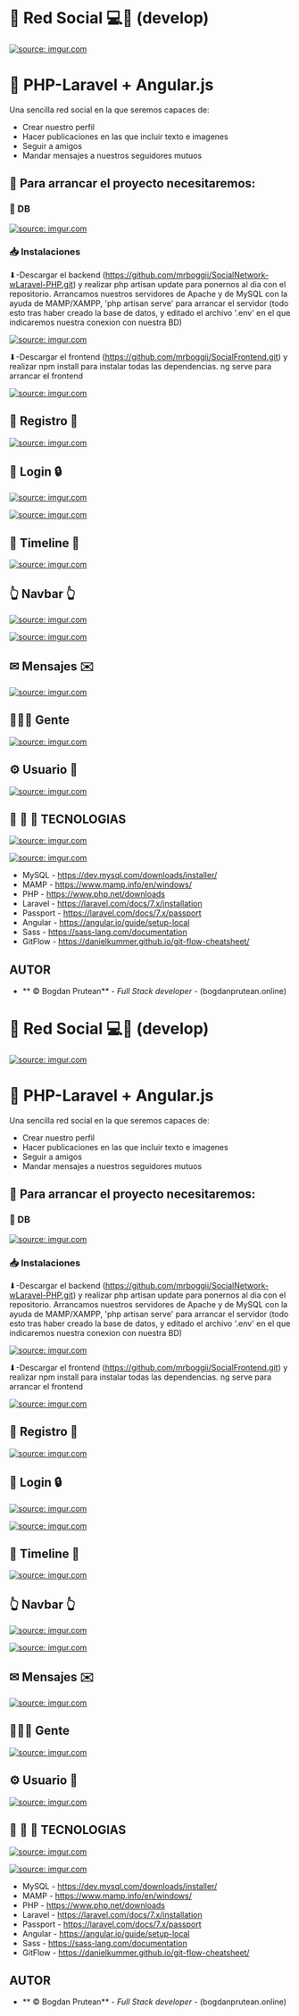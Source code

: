 

#  👥 Red Social 💻💬 (develop)

<a href="https://imgur.com/7hRjgGX"><img src="https://i.imgur.com/7hRjgGX.png" title="source: imgur.com" /></a>

# 🐘  PHP-Laravel + Angular.js 
Una sencilla red social en la que seremos capaces de:
* Crear nuestro perfil
* Hacer publicaciones en las que incluir texto e imagenes
* Seguir a amigos
* Mandar mensajes a nuestros seguidores mutuos


##  🚀 Para arrancar el proyecto necesitaremos:

### 💾 DB 

<a href="https://imgur.com/54pWa7F"><img src="https://i.imgur.com/54pWa7F.png" title="source: imgur.com" /></a>

### 📥 Instalaciones

⬇-Descargar el backend (https://github.com/mrboggii/SocialNetwork-wLaravel-PHP.git)
y realizar php artisan update para ponernos al dia con el repositorio.
Arrancamos nuestros servidores de Apache y de MySQL con la ayuda de MAMP/XAMPP, 
'php artisan serve' para arrancar el servidor (todo esto tras haber creado la base de datos, y editado el archivo '.env' en el que indicaremos nuestra conexion con nuestra BD)

<a href="https://imgur.com/MP7KVfl"><img src="https://i.imgur.com/MP7KVfl.gif" title="source: imgur.com" /></a>

⬇-Descargar el frontend (https://github.com/mrboggii/SocialFrontend.git)
y realizar npm install para instalar todas las dependencias.
ng serve para arrancar el frontend

<a href="https://imgur.com/fdq5f7p"><img src="https://i.imgur.com/fdq5f7p.gif" title="source: imgur.com" /></a>



## 📝 Registro 👤
<a href="https://imgur.com/wsqEmCT"><img src="https://i.imgur.com/wsqEmCT.gif" title="source: imgur.com" /></a>


## 🔑 Login 🔒

<a href="https://imgur.com/bjLyEC8"><img src="https://i.imgur.com/bjLyEC8.png" title="source: imgur.com" /></a>

<a href="https://imgur.com/isKFY2V"><img src="https://i.imgur.com/isKFY2V.png" title="source: imgur.com" /></a>

## 📣 Timeline 📣

<a href="https://imgur.com/1PdmDTI"><img src="https://i.imgur.com/1PdmDTI.png" title="source: imgur.com" /></a>

## 👆 Navbar 👆

<a href="https://imgur.com/CAFMo4R"><img src="https://i.imgur.com/CAFMo4R.png" title="source: imgur.com" /></a>

<a href="https://imgur.com/juUJX3H"><img src="https://i.imgur.com/juUJX3H.png" title="source: imgur.com" /></a>

## ✉ Mensajes ✉️

<a href="https://imgur.com/NxiQ0p3"><img src="https://i.imgur.com/NxiQ0p3.png" title="source: imgur.com" /></a>

## 🧑‍🤝‍🧑 Gente

<a href="https://imgur.com/KTB62Zz"><img src="https://i.imgur.com/KTB62Zz.png" title="source: imgur.com" /></a>

## ⚙ Usuario 👤 

<a href="https://imgur.com/lkgHDON"><img src="https://i.imgur.com/lkgHDON.png" title="source: imgur.com" /></a>

## 🔧 🔩 🔨 TECNOLOGIAS   

<a href="https://imgur.com/AxEXef9"><img src="https://i.imgur.com/AxEXef9.png" title="source: imgur.com" /></a>

<a href="https://imgur.com/e2ozQQn"><img src="https://i.imgur.com/e2ozQQn.jpg" title="source: imgur.com" /></a>

* MySQL - https://dev.mysql.com/downloads/installer/
* MAMP - https://www.mamp.info/en/windows/
* PHP - https://www.php.net/downloads
* Laravel - https://laravel.com/docs/7.x/installation
* Passport - https://laravel.com/docs/7.x/passport
* Angular - https://angular.io/guide/setup-local
* Sass - https://sass-lang.com/documentation
* GitFlow - https://danielkummer.github.io/git-flow-cheatsheet/
## AUTOR

* ** ©️ Bogdan Prutean** - *Full Stack developer* - (bogdanprutean.online)

#  👥 Red Social 💻💬 (develop)

<a href="https://imgur.com/7hRjgGX"><img src="https://i.imgur.com/7hRjgGX.png" title="source: imgur.com" /></a>

# 🐘  PHP-Laravel + Angular.js 
Una sencilla red social en la que seremos capaces de:
* Crear nuestro perfil
* Hacer publicaciones en las que incluir texto e imagenes
* Seguir a amigos
* Mandar mensajes a nuestros seguidores mutuos


##  🚀 Para arrancar el proyecto necesitaremos:

### 💾 DB 

<a href="https://imgur.com/54pWa7F"><img src="https://i.imgur.com/54pWa7F.png" title="source: imgur.com" /></a>

### 📥 Instalaciones

⬇-Descargar el backend (https://github.com/mrboggii/SocialNetwork-wLaravel-PHP.git)
y realizar php artisan update para ponernos al dia con el repositorio.
Arrancamos nuestros servidores de Apache y de MySQL con la ayuda de MAMP/XAMPP, 
'php artisan serve' para arrancar el servidor (todo esto tras haber creado la base de datos, y editado el archivo '.env' en el que indicaremos nuestra conexion con nuestra BD)

<a href="https://imgur.com/MP7KVfl"><img src="https://i.imgur.com/MP7KVfl.gif" title="source: imgur.com" /></a>

⬇-Descargar el frontend (https://github.com/mrboggii/SocialFrontend.git)
y realizar npm install para instalar todas las dependencias.
ng serve para arrancar el frontend

<a href="https://imgur.com/fdq5f7p"><img src="https://i.imgur.com/fdq5f7p.gif" title="source: imgur.com" /></a>



## 📝 Registro 👤
<a href="https://imgur.com/wsqEmCT"><img src="https://i.imgur.com/wsqEmCT.gif" title="source: imgur.com" /></a>


## 🔑 Login 🔒

<a href="https://imgur.com/bjLyEC8"><img src="https://i.imgur.com/bjLyEC8.png" title="source: imgur.com" /></a>

<a href="https://imgur.com/isKFY2V"><img src="https://i.imgur.com/isKFY2V.png" title="source: imgur.com" /></a>

## 📣 Timeline 📣

<a href="https://imgur.com/1PdmDTI"><img src="https://i.imgur.com/1PdmDTI.png" title="source: imgur.com" /></a>

## 👆 Navbar 👆

<a href="https://imgur.com/CAFMo4R"><img src="https://i.imgur.com/CAFMo4R.png" title="source: imgur.com" /></a>

<a href="https://imgur.com/juUJX3H"><img src="https://i.imgur.com/juUJX3H.png" title="source: imgur.com" /></a>

## ✉ Mensajes ✉️

<a href="https://imgur.com/NxiQ0p3"><img src="https://i.imgur.com/NxiQ0p3.png" title="source: imgur.com" /></a>

## 🧑‍🤝‍🧑 Gente

<a href="https://imgur.com/KTB62Zz"><img src="https://i.imgur.com/KTB62Zz.png" title="source: imgur.com" /></a>

## ⚙ Usuario 👤 

<a href="https://imgur.com/lkgHDON"><img src="https://i.imgur.com/lkgHDON.png" title="source: imgur.com" /></a>

## 🔧 🔩 🔨 TECNOLOGIAS   

<a href="https://imgur.com/AxEXef9"><img src="https://i.imgur.com/AxEXef9.png" title="source: imgur.com" /></a>

<a href="https://imgur.com/e2ozQQn"><img src="https://i.imgur.com/e2ozQQn.jpg" title="source: imgur.com" /></a>

* MySQL - https://dev.mysql.com/downloads/installer/
* MAMP - https://www.mamp.info/en/windows/
* PHP - https://www.php.net/downloads
* Laravel - https://laravel.com/docs/7.x/installation
* Passport - https://laravel.com/docs/7.x/passport
* Angular - https://angular.io/guide/setup-local
* Sass - https://sass-lang.com/documentation
* GitFlow - https://danielkummer.github.io/git-flow-cheatsheet/
## AUTOR

* ** ©️ Bogdan Prutean** - *Full Stack developer* - (bogdanprutean.online)
